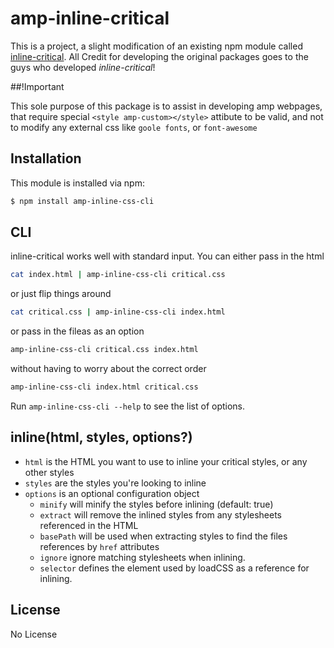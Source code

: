 # amp-inline-critical

This is a project, a slight modification of an existing npm module called [inline-critical](https://github.com/bezoerb/inline-critical). All Credit for developing the original packages goes to the guys who developed *inline-critical*!

##!Important

This sole purpose of this package is to assist in developing amp webpages, that require special `<style amp-custom></style>` attibute to be valid, and not to modify any external css like `goole fonts`, or `font-awesome`

## Installation

This module is installed via npm:

``` bash
$ npm install amp-inline-css-cli
```


## CLI

inline-critical works well with standard input. 
You can either pass in the html 
```bash
cat index.html | amp-inline-css-cli critical.css
```
or just flip things around
```bash
cat critical.css | amp-inline-css-cli index.html
```
or pass in the fileas as an option
```bash
amp-inline-css-cli critical.css index.html
```
without having to worry about the correct order
```bash
amp-inline-css-cli index.html critical.css
```
Run `amp-inline-css-cli --help` to see the list of options.

## inline(html, styles, options?)

- `html` is the HTML you want to use to inline your critical styles, or any other styles
- `styles` are the styles you're looking to inline
- `options` is an optional configuration object
  - `minify` will minify the styles before inlining (default: true)
  - `extract` will remove the inlined styles from any stylesheets referenced in the HTML
  - `basePath` will be used when extracting styles to find the files references by `href` attributes
  - `ignore` ignore matching stylesheets when inlining.
  - `selector` defines the element used by loadCSS as a reference for inlining.

## License

No License
